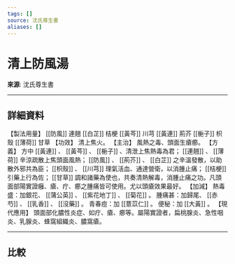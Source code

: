 ```yaml
---
tags: []
source: 沈氏尊生書
aliases: []
---
```


# 清上防風湯

**來源**: 沈氏尊生書  

---

## 詳細資料
【製法用量】 [[防風]] 連翹 [[白芷]] 桔梗 [[黃芩]] 川芎 [[黃連]] 荊芥 [[梔子]] 枳殼 [[薄荷]] 甘草
【功效】
清上焦火。
【主治】
風熱之毒、頭面生瘡癤。
【方義】
方中 [[黃連]] 、 [[黃芩]] 、 [[梔子]] 、清泄上焦熱毒為君； [[連翹]] 、 [[薄荷]] 辛涼疏散上焦頭面風熱； [[防風]] 、 [[荊芥]] 、 [[白芷]] 之辛溫發散，以助散外邪共為臣； [[枳殼]] 、 [[川芎]] 理氣活血、通達營衛，以消腫止痛； [[桔梗]] 引藥上行為佐； [[甘草]] 調和諸藥為使也，共奏清熱解毒，消腫止痛之功。凡頭面部陽實證癰、瘡、疔、癤之腫痛皆可使用。尤以頭瘡效果最好。
【加減】
熱毒盛：加銀花、 [[蒲公英]] 、 [[紫花地丁]] 、 [[菊花]] 。
腫痛甚：加歸尾、 [[赤芍]] 、 [[乳香]] 、 [[沒藥]] 。
青春痘：加 [[薏苡仁]] 。
便秘：加 [[大黃]] 。
【現代應用】
頭面部化膿性炎症、如疔、瘡、癤等。屬陽實證者，扁桃腺炎、急性咽炎、乳腺炎、蜂窩組織炎、膿窩瘡。

---

## 比較
